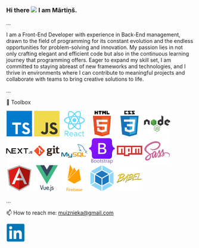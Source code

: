 ### Hi there <img src="https://raw.githubusercontent.com/MartinHeinz/MartinHeinz/master/wave.gif" width="30px"/> I am Mārtiņš.

...

I am a Front-End Developer with experience in Back-End management, drawn to the field of programming for its constant evolution and the endless opportunities for problem-solving and innovation. My passion lies in not only crafting elegant and efficient code but also in the continuous learning journey that programming offers. Eager to expand my skill set, I am committed to staying abreast of new frameworks and technologies, and I thrive in environments where I can contribute to meaningful projects and collaborate with teams to bring creative solutions to life.

...

🧰 Toolbox 

<img
  src="https://github.com/devicons/devicon/blob/master/icons/typescript/typescript-original.svg"
  alt="TS icon"
  width="70px"
  height="70px"
/>   <img
  src="https://github.com/devicons/devicon/blob/master/icons/javascript/javascript-original.svg"
  alt="JS icon"
  width="70px"
  height="70px"
/>   <img
  src="https://github.com/devicons/devicon/blob/master/icons/react/react-original-wordmark.svg"
  alt="React icon"
  width="70px"
  height="70px"
/>   <img
  src="https://github.com/devicons/devicon/blob/master/icons/html5/html5-original-wordmark.svg"
  alt="HTML icon"
  width="70px"
  height="70px"
/>   <img
  src="https://github.com/devicons/devicon/blob/master/icons/css3/css3-original-wordmark.svg"
  alt="CSS icon"
  width="70px"
  height="70px"
/>   <img
  src="https://github.com/devicons/devicon/blob/master/icons/nodejs/nodejs-original-wordmark.svg"
  alt="NodeJs icon"
  width="70px"
  height="70px"
/>   <img
  src="https://github.com/devicons/devicon/blob/master/icons/nextjs/nextjs-original-wordmark.svg"
  alt="Next.js icon"
  width="70px"
  height="70px"
/>   <img
  src="https://github.com/devicons/devicon/blob/master/icons/git/git-original-wordmark.svg"
  alt="Git icon"
  width="70px"
  height="70px"
/>   <img
  src="https://github.com/devicons/devicon/blob/master/icons/mysql/mysql-original-wordmark.svg"
  alt="MySql icon"
  width="70px"
  height="70px"
/>   <img
  src="https://github.com/devicons/devicon/blob/master/icons/bootstrap/bootstrap-original-wordmark.svg"
  alt="Bootsrap icon"
  width="70px"
  height="70px"
/>   <img
  src="https://github.com/devicons/devicon/blob/master/icons/npm/npm-original-wordmark.svg"
  alt="npm icon"
  width="70px"
  height="70px"
/>   <img
  src="https://github.com/devicons/devicon/blob/master/icons/sass/sass-original.svg"
  alt="npm icon"
  width="70px"
  height="70px"
/>   <img
  src="https://github.com/devicons/devicon/blob/master/icons/angularjs/angularjs-original.svg"
  alt="npm icon"
  width="70px"
  height="70px"
/>   <img
  src="https://github.com/devicons/devicon/blob/master/icons/vuejs/vuejs-original-wordmark.svg"
  alt="npm icon"
  width="70px"
  height="70px"
/>   <img
  src="https://github.com/devicons/devicon/blob/master/icons/firebase/firebase-plain-wordmark.svg"
  alt="npm icon"
  width="70px"
  height="70px"
/>   <img
  src="https://github.com/devicons/devicon/blob/master/icons/webpack/webpack-original.svg"
  alt="npm icon"
  width="70px"
  height="70px"
/>   <img
  src="https://github.com/devicons/devicon/blob/master/icons/babel/babel-original.svg"
  alt="npm icon"
  width="70px"
  height="70px"
/>






...

📫 How to reach me: muiznieka@gmail.com 


<a href="https://www.linkedin.com/in/muiznieksm/" target="_blank">
  <img
    src="https://github.com/devicons/devicon/blob/master/icons/linkedin/linkedin-original.svg"
    alt="LinkedIn Profile"
    width="50px"
    height="50px"
  />
</a>






<!--
**martinsmuiznieks2712/martinsmuiznieks2712** is a ✨ _special_ ✨ repository because its `README.md` (this file) appears on your GitHub profile.

Here are some ideas to get you started:

- 🔭 I’m currently working on ...
- 🌱 I’m currently learning ...
- 👯 I’m looking to collaborate on ...
- 🤔 I’m looking for help with ...
- 💬 Ask me about ...
- 📫 How to reach me: ...
- 😄 Pronouns: ...
- ⚡ Fun fact: ...
-->


